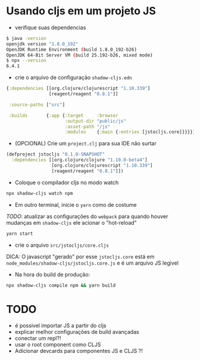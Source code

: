 # Usando cljs em um projeto JS

- verifique suas dependencias
```bash
$ java -version
openjdk version "1.8.0_192"
OpenJDK Runtime Environment (build 1.8.0_192-b26)
OpenJDK 64-Bit Server VM (build 25.192-b26, mixed mode)
$ npx --version
6.4.1
```

- crie o arquivo de configuração `shadow-cljs.edn`

```clojure
{:dependencies [[org.clojure/clojurescript "1.10.339"]
                [reagent/reagent "0.8.1"]]

 :source-paths ["src"]

 :builds       {:app {:target     :browser
                      :output-dir "public/js"
                      :asset-path "/js"
                      :modules    {:main {:entries [jstocljs.core]}}}}}
```

- (OPCIONAL) Crie um `project.clj` para sua IDE não surtar

```clojure
(defproject jstocljs "0.1.0-SNAPSHOT"
  :dependencies [[org.clojure/clojure "1.10.0-beta4"]
                 [org.clojure/clojurescript "1.10.339"]
                 [reagent/reagent "0.8.1"]])

```

- Coloque o compilador cljs no modo watch

```bash
npx shadow-cljs watch npm
```

- Em outro terminal, inicie o `yarn` como de costume

*TODO*: atualizar as configurações do `webpack` para quando houver
mudanças em `shadow-cljs` ele acionar o "hot-reload"
```bash
yarn start
```

- crie o arquivo `src/jstocljs/core.cljs`

DICA: O javascript "gerado" por esse `jstocljs.core` está em
`node_modules/shadow-cljs/jstocljs.core.js` e é um arquivo JS legivel


- Na hora do build de produção:
```bash
npx shadow-cljs compile npm && yarn build
```

# TODO
- é possivel importar JS a partir do cljs
- explicar melhor configurações de build avançadas
- conectar um repl?!
- usar o root component como CLJS
- Adicionar devcards para componentes JS e CLJS ?!

